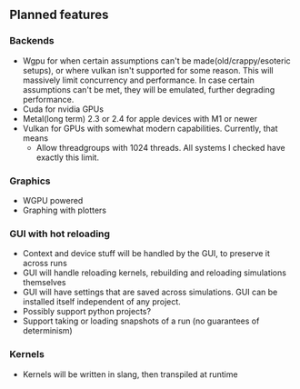 ## Planned features

### Backends
* Wgpu for when certain assumptions can't be made(old/crappy/esoteric setups), or where vulkan isn't supported for some reason. This will massively limit concurrency and performance. In case certain assumptions can't be met, they will be emulated, further degrading performance.
* Cuda for nvidia GPUs
* Metal(long term) 2.3 or 2.4 for apple devices with M1 or newer
* Vulkan for GPUs with somewhat modern capabilities. Currently, that means
  * Allow threadgroups with 1024 threads. All systems I checked have exactly this limit.

### Graphics
* WGPU powered
* Graphing with plotters

### GUI with hot reloading
* Context and device stuff will be handled by the GUI, to preserve it across runs
* GUI will handle reloading kernels, rebuilding and reloading simulations themselves
* GUI will have settings that are saved across simulations. GUI can be installed itself independent of any project.
* Possibly support python projects?
* Support taking or loading snapshots of a run (no guarantees of determinism)

### Kernels
* Kernels will be written in slang, then transpiled at runtime